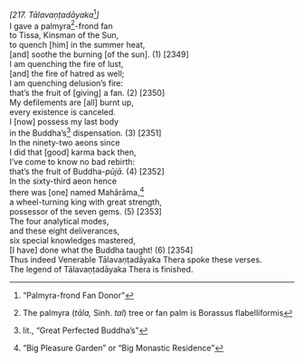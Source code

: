 *\[217. Tālavaṇṭadāyaka*[^1]*\]*  
I gave a palmyra[^2]-frond fan  
to Tissa, Kinsman of the Sun,  
to quench \[him\] in the summer heat,  
\[and\] soothe the burning \[of the sun\]. (1) \[2349\]  
I am quenching the fire of lust,  
\[and\] the fire of hatred as well;  
I am quenching delusion’s fire:  
that’s the fruit of \[giving\] a fan. (2) \[2350\]  
My defilements are \[all\] burnt up,  
every existence is canceled.  
I \[now\] possess my last body  
in the Buddha’s[^3] dispensation. (3) \[2351\]  
In the ninety-two aeons since  
I did that \[good\] karma back then,  
I’ve come to know no bad rebirth:  
that’s the fruit of Buddha-*pūjā*. (4) \[2352\]  
In the sixty-third aeon hence  
there was \[one\] named Mahārāma,[^4]  
a wheel-turning king with great strength,  
possessor of the seven gems. (5) \[2353\]  
The four analytical modes,  
and these eight deliverances,  
six special knowledges mastered,  
\[I have\] done what the Buddha taught! (6) \[2354\]  
Thus indeed Venerable Tālavaṇṭadāyaka Thera spoke these verses.  
The legend of Tālavaṇṭadāyaka Thera is finished.  
[^1]: “Palmyra-frond Fan Donor”  
[^2]: The palmyra (*tāla,* Sinh. *tal*) tree or fan palm is Borassus
    flabelliformis  
[^3]: lit., “Great Perfected Buddha’s”  
[^4]: “Big Pleasure Garden” or “Big Monastic Residence”
